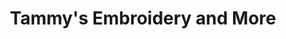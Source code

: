 ---
title: "Tammy's Embroidery and More"
url: /williamsburg/tammys-embroidery-and-more/
shop: clothes
---